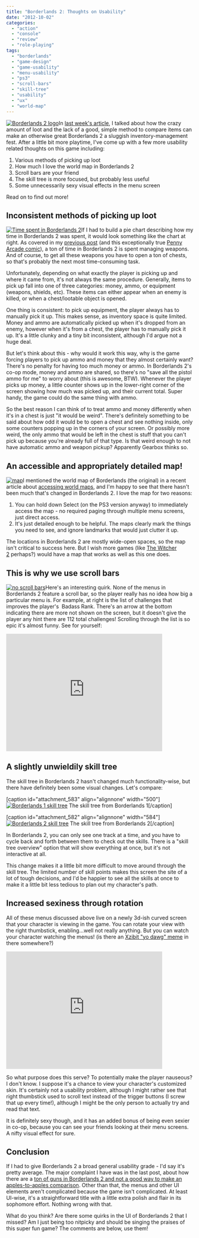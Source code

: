 ```yaml
---
title: "Borderlands 2: Thoughts on Usability"
date: "2012-10-02"
categories: 
  - "action"
  - "console"
  - "review"
  - "role-playing"
tags: 
  - "borderlands"
  - "game-design"
  - "game-usability"
  - "menu-usability"
  - "ps3"
  - "scroll-bars"
  - "skill-tree"
  - "usability"
  - "ux"
  - "world-map"
---
```


[![Borderlands 2 logo](images/borderlands_2_logo-300x222.jpeg "borderlands_2_logo")](http://www.thatgamesux.com/wp-content/uploads/2012/10/borderlands_2_logo.jpeg)In [last week's article](http://www.thatgamesux.com/borderlands-2-can-there-be-too-much-loot/ "Borderlands 2: Can There Be Too Much Loot?"), I talked about how the crazy amount of loot and the lack of a good, simple method to compare items can make an otherwise great Borderlands 2 a sluggish inventory-management fest. After a little bit more playtime, I've come up with a few more usability related thoughts on this game including:

1. Various methods of picking up loot
2. How much I love the world map in Borderlands 2
3. Scroll bars are your friend
4. The skill tree is more focused, but probably less useful
5. Some unnecessarily sexy visual effects in the menu screen

Read on to find out more!

## Inconsistent methods of picking up loot

[![](images/pie-chart-300x300.png "Time spent in Borderlands 2")](http://www.thatgamesux.com/wp-content/uploads/2012/10/pie-chart.png)If I had to build a pie chart describing how my time in Borderlands 2 was spent, it would look something like the chart at right. As covered in my [previous post](http://www.thatgamesux.com/borderlands-2-can-there-be-too-much-loot/ "Borderlands 2: Can There Be Too Much Loot?") (and this exceptionally true [Penny Arcade comic](http://penny-arcade.com/comic/2012/09/21)), a ton of time in Borderlands 2 is spent managing weapons. And of course, to get all these weapons you have to open a ton of chests, so that's probably the next most time-consuming task.

Unfortunately, depending on what exactly the player is picking up and where it came from, it's not always the same procedure. Generally, items to pick up fall into one of three categories: money, ammo, or equipment (weapons, shields, etc). These items can either appear when an enemy is killed, or when a chest/lootable object is opened.

One thing is consistent: to pick up equipment, the player always has to manually pick it up. This makes sense, as inventory space is quite limited. Money and ammo are automatically picked up when it's dropped from an enemy, however when it's from a chest, the player has to manually pick it up. It's a little clunky and a tiny bit inconsistent, although I'd argue not a huge deal.

But let's think about this - why would it work this way, why is the game forcing players to pick up ammo and money that they almost certainly want? There's no penalty for having too much money or ammo. In Borderlands 2's co-op mode, money and ammo are shared, so there's no "save all the pistol ammo for me" to worry about (this is awesome, BTW). Whenever the player picks up money, a little counter shows up in the lower-right corner of the screen showing how much was picked up, and their current total. Super handy, the game could do the same thing with ammo.

So the best reason I can think of to treat ammo and money differently when it's in a chest is just "it would be weird". There's definitely something to be said about how odd it would be to open a chest and see nothing inside, only some counters popping up in the corners of your screen. Or possibly more weird, the only ammo that would be left in the chest is stuff that you can't pick up because you're already full of that type. Is that weird enough to not have automatic ammo and weapon pickup? Apparently Gearbox thinks so.

## An accessible and appropriately detailed map!

[![](images/map-300x168.jpg "map")](http://www.thatgamesux.com/wp-content/uploads/2012/10/map.jpg)I mentioned the world map of Borderlands (the original) in a recent article about [accessing world maps](http://www.thatgamesux.com/usability-and-world-maps-in-console-games/ "Three Strategies for Letting Gamers Access the World Map"), and I'm happy to see that there hasn't been much that's changed in Borderlands 2. I love the map for two reasons:

1. You can hold down Select (on the PS3 version anyway) to immediately access the map - no required paging through multiple menu screens, just direct access.
2. It's just detailed enough to be helpful. The maps clearly mark the things you need to see, and ignore landmarks that would just clutter it up.

The locations in Borderlands 2 are mostly wide-open spaces, so the map isn't critical to success here. But I wish more games (like [The Witcher 2](http://www.thatgamesux.com/getting-lost-in-the-witcher-2-how-not-to-build-a-map/ "Getting Lost in The Witcher 2: How Not to Build a Map") perhaps?) would have a map that works as well as this one does.

## This is why we use scroll bars

[![](images/no-scroll-bars-300x195.png "no scroll bars")](http://www.thatgamesux.com/wp-content/uploads/2012/10/no-scroll-bars.png)Here's an interesting quirk. None of the menus in Borderlands 2 feature a scroll bar, so the player really has no idea how big a particular menu is. For example, at right is the list of challenges that improves the player's  Badass Rank. There's an arrow at the bottom indicating there are more not shown on the screen, but it doesn't give the player any hint there are 112 total challenges! Scrolling through the list is so epic it's almost funny. See for yourself:

<iframe src="http://www.youtube.com/embed/cInqKDPjLuU" frameborder="0" width="420" height="315"></iframe>

## A slightly unwieldily skill tree

The skill tree in Borderlands 2 hasn't changed much functionality-wise, but there have definitely been some visual changes. Let's compare:

\[caption id="attachment\_583" align="alignnone" width="500"\][![](images/skill-tree-overview.jpeg "Borderlands 1 skill tree")](http://www.thatgamesux.com/wp-content/uploads/2012/10/skill-tree-overview.jpeg) The skill tree from Borderlands 1\[/caption\]

\[caption id="attachment\_582" align="alignnone" width="584"\][![](images/skill-tree-1024x576.jpg "Borderlands 2 skill tree")](http://www.thatgamesux.com/wp-content/uploads/2012/10/skill-tree.jpg) The skill tree from Borderlands 2\[/caption\]

In Borderlands 2, you can only see one track at a time, and you have to cycle back and forth between them to check out the skills. There is a "skill tree overview" option that will show everything at once, but it's not interactive at all.

This change makes it a little bit more difficult to move around through the skill tree. The limited number of skill points makes this screen the site of a lot of tough decisions, and I'd be happier to see all the skills at once to make it a little bit less tedious to plan out my character's path.

## Increased sexiness through rotation

All of these menus discussed above live on a newly 3d-ish curved screen that your character is viewing in the game. You can rotate your view with the right thumbstick, enabling...well not really anything. But you can watch your character watching the menus! (is there an [Xzibit "yo dawg" meme](http://knowyourmeme.com/memes/xzibit-yo-dawg) in there somewhere?)

<iframe src="http://www.youtube.com/embed/9dxRrv_riiA" frameborder="0" width="420" height="315"></iframe>

So what purpose does this serve? To potentially make the player nauseous? I don't know. I suppose it's a chance to view your character's customized skin. It's certainly not a usability problem, although I might rather see that right thumbstick used to scroll text instead of the trigger buttons (I screw that up every time!), although I might be the only person to actually try and read that text.

It is definitely sexy though, and it has an added bonus of being even sexier in co-op, because you can see your friends looking at their menu screens. A nifty visual effect for sure.

## Conclusion

If I had to give Borderlands 2 a broad general usability grade - I'd say it's pretty average. The major complaint I have was in the last post, about how there are a [ton of guns in Borderlands 2 and not a good way to make an apples-to-apples comparison](http://www.thatgamesux.com/borderlands-2-can-there-be-too-much-loot/ "Borderlands 2: Can There Be Too Much Loot?"). Other than that, the menus and other UI elements aren't complicated because the game isn't complicated. At least UI-wise, it's a straightforward title with a little extra polish and flair in its sophomore effort. Nothing wrong with that.

What do you think? Are there some quirks in the UI of Borderlands 2 that I missed? Am I just being too nitpicky and should be singing the praises of this super fun game? The comments are below, use them!
